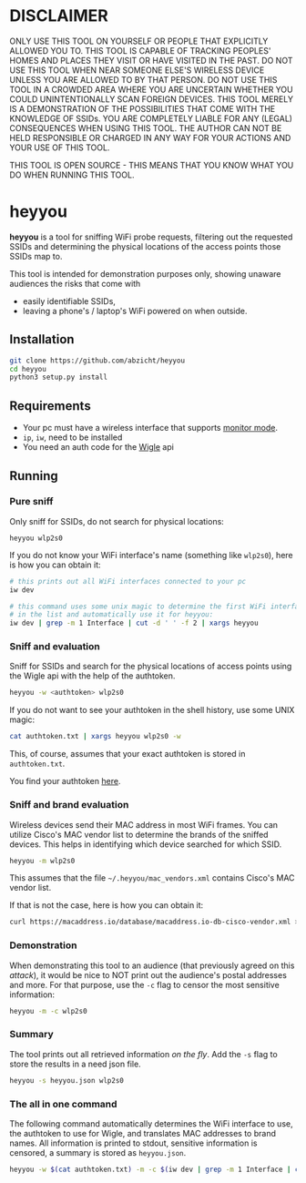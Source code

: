 # DISCLAIMER
ONLY USE THIS TOOL ON YOURSELF OR PEOPLE THAT EXPLICITLY ALLOWED
YOU TO. THIS TOOL IS CAPABLE OF TRACKING PEOPLES' HOMES AND PLACES
THEY VISIT OR HAVE VISITED IN THE PAST.
DO NOT USE THIS TOOL WHEN NEAR SOMEONE ELSE'S WIRELESS DEVICE UNLESS
YOU ARE ALLOWED TO BY THAT PERSON.
DO NOT USE THIS TOOL IN A CROWDED AREA WHERE YOU ARE UNCERTAIN WHETHER
YOU COULD UNINTENTIONALLY SCAN FOREIGN DEVICES.
THIS TOOL MERELY IS A DEMONSTRATION OF THE POSSIBILITIES THAT COME WITH
THE KNOWLEDGE OF SSIDs.
YOU ARE COMPLETELY LIABLE FOR ANY (LEGAL) CONSEQUENCES WHEN USING THIS TOOL.
THE AUTHOR CAN NOT BE HELD RESPONSIBLE OR CHARGED IN ANY WAY FOR YOUR ACTIONS AND
YOUR USE OF THIS TOOL. 

THIS TOOL IS OPEN SOURCE - THIS MEANS THAT YOU KNOW WHAT YOU DO WHEN RUNNING
THIS TOOL.

# heyyou
__heyyou__ is a tool for sniffing WiFi probe requests, filtering out
the requested SSIDs and determining the physical locations of the access points
those SSIDs map to.

This tool is intended for demonstration purposes only, showing unaware audiences the risks
that come with

* easily identifiable SSIDs,
* leaving a phone's / laptop's WiFi powered on when outside.


## Installation

```bash
git clone https://github.com/abzicht/heyyou
cd heyyou
python3 setup.py install
```

## Requirements
* Your pc must have a wireless interface that supports [monitor mode](https://en.wikipedia.org/wiki/Monitor_mode).
* `ip`, `iw`, need to be installed
* You need an auth code for the [Wigle](https://wigle.net) api

## Running

### Pure sniff
Only sniff for SSIDs, do not search for physical locations:

```
heyyou wlp2s0
```

If you do not know your WiFi interface's name (something like `wlp2s0`), here is how you can obtain it:
```bash
# this prints out all WiFi interfaces connected to your pc
iw dev

# this command uses some unix magic to determine the first WiFi interface
# in the list and automatically use it for heyyou:
iw dev | grep -m 1 Interface | cut -d ' ' -f 2 | xargs heyyou
```

### Sniff and evaluation
Sniff for SSIDs and search for the physical locations of access points using the Wigle api with the help
of the authtoken.

```bash
heyyou -w <authtoken> wlp2s0
```

If you do not want to see your authtoken in the shell history, use some UNIX magic:

```bash
cat authtoken.txt | xargs heyyou wlp2s0 -w
```
This, of course, assumes that your exact authtoken is stored in `authtoken.txt`.

You find your authtoken [here](https://wigle.net/account).

### Sniff and brand evaluation
Wireless devices send their MAC address in most WiFi frames. You can utilize Cisco's MAC vendor list to
determine the brands of the sniffed devices. This helps in identifying which device searched for which SSID.

```bash
heyyou -m wlp2s0
```

This assumes that the file `~/.heyyou/mac_vendors.xml` contains Cisco's MAC vendor list.

If that is not the case, here is how you can obtain it:

```bash
curl https://macaddress.io/database/macaddress.io-db-cisco-vendor.xml > ~/.heyyou/mac_vendors.xml
```

### Demonstration
When demonstrating this tool to an audience (that previously agreed on this _attack_), it would
be nice to NOT print out the audience's postal addresses and more. For that purpose, use the `-c` flag
to censor the most sensitive information:

```bash
heyyou -m -c wlp2s0
```

### Summary
The tool prints out all retrieved information _on the fly_. Add the `-s` flag to store the results in a need json file.
```bash
heyyou -s heyyou.json wlp2s0
```

### The all in one command

The following command automatically determines the WiFi interface to use, the authtoken to use for Wigle,
and translates MAC addresses to brand names. All information is printed to stdout, sensitive information
is censored, a summary is stored as `heyyou.json`.
```bash
heyyou -w $(cat authtoken.txt) -m -c $(iw dev | grep -m 1 Interface | cut -d ' ' -f 2) -s heyyou.json
```
